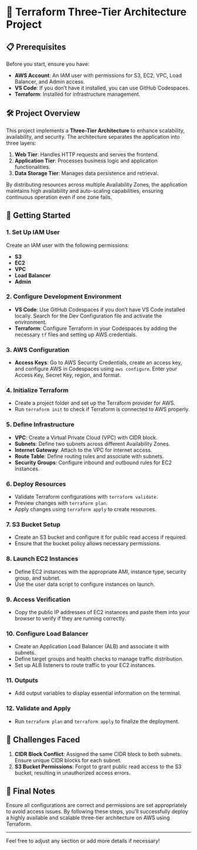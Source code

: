 
# 🌟 Terraform Three-Tier Architecture Project

## 📋 Prerequisites

Before you start, ensure you have:

- **AWS Account**: An IAM user with permissions for S3, EC2, VPC, Load Balancer, and Admin access.
- **VS Code**: If you don’t have it installed, you can use GitHub Codespaces.
- **Terraform**: Installed for infrastructure management.

## 🛠️ Project Overview

This project implements a **Three-Tier Architecture** to enhance scalability, availability, and security. The architecture separates the application into three layers:

1. **Web Tier**: Handles HTTP requests and serves the frontend.
2. **Application Tier**: Processes business logic and application functionalities.
3. **Data Storage Tier**: Manages data persistence and retrieval.

By distributing resources across multiple Availability Zones, the application maintains high availability and auto-scaling capabilities, ensuring continuous operation even if one zone fails.

## 🚀 Getting Started

### 1. Set Up IAM User

Create an IAM user with the following permissions:
- **S3**
- **EC2**
- **VPC**
- **Load Balancer**
- **Admin**

### 2. Configure Development Environment

- **VS Code**: Use GitHub Codespaces if you don’t have VS Code installed locally. Search for the Dev Configuration file and activate the environment.
- **Terraform**: Configure Terraform in your Codespaces by adding the necessary `tf` files and setting up AWS credentials.

### 3. AWS Configuration

- **Access Keys**: Go to AWS Security Credentials, create an access key, and configure AWS in Codespaces using `aws configure`. Enter your Access Key, Secret Key, region, and format.

### 4. Initialize Terraform

- Create a project folder and set up the Terraform provider for AWS.
- Run `terraform init` to check if Terraform is connected to AWS properly.

### 5. Define Infrastructure

- **VPC**: Create a Virtual Private Cloud (VPC) with CIDR block.
- **Subnets**: Define two subnets across different Availability Zones.
- **Internet Gateway**: Attach to the VPC for internet access.
- **Route Table**: Define routing rules and associate with subnets.
- **Security Groups**: Configure inbound and outbound rules for EC2 instances.

### 6. Deploy Resources

- Validate Terraform configurations with `terraform validate`.
- Preview changes with `terraform plan`.
- Apply changes using `terraform apply` to create resources.

### 7. S3 Bucket Setup

- Create an S3 bucket and configure it for public read access if required.
- Ensure that the bucket policy allows necessary permissions.

### 8. Launch EC2 Instances

- Define EC2 instances with the appropriate AMI, instance type, security group, and subnet.
- Use the user data script to configure instances on launch.

### 9. Access Verification

- Copy the public IP addresses of EC2 instances and paste them into your browser to verify if they are running correctly.

### 10. Configure Load Balancer

- Create an Application Load Balancer (ALB) and associate it with subnets.
- Define target groups and health checks to manage traffic distribution.
- Set up ALB listeners to route traffic to your EC2 instances.

### 11. Outputs

- Add output variables to display essential information on the terminal.

### 12. Validate and Apply

- Run `terraform plan` and `terraform apply` to finalize the deployment.

## 🚧 Challenges Faced

1. **CIDR Block Conflict**: Assigned the same CIDR block to both subnets. Ensure unique CIDR blocks for each subnet.
2. **S3 Bucket Permissions**: Forgot to grant public read access to the S3 bucket, resulting in unauthorized access errors.

## 📝 Final Notes

Ensure all configurations are correct and permissions are set appropriately to avoid access issues. By following these steps, you’ll successfully deploy a highly available and scalable three-tier architecture on AWS using Terraform.

---

Feel free to adjust any section or add more details if necessary!
